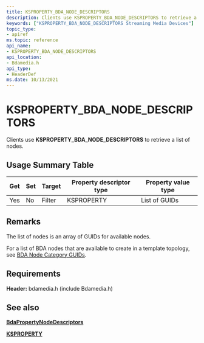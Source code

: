 ```yaml
---
title: KSPROPERTY_BDA_NODE_DESCRIPTORS
description: Clients use KSPROPERTY_BDA_NODE_DESCRIPTORS to retrieve a list of nodes.
keywords: ["KSPROPERTY_BDA_NODE_DESCRIPTORS Streaming Media Devices"]
topic_type:
- apiref
ms.topic: reference
api_name:
- KSPROPERTY_BDA_NODE_DESCRIPTORS
api_location:
- Bdamedia.h
api_type:
- HeaderDef
ms.date: 10/13/2021
---
```


# KSPROPERTY_BDA_NODE_DESCRIPTORS

Clients use **KSPROPERTY_BDA_NODE_DESCRIPTORS** to retrieve a list of nodes.

## Usage Summary Table

| Get | Set | Target | Property descriptor type | Property value type |
|--|--|--|--|--|
| Yes | No | Filter | KSPROPERTY | List of GUIDs |

## Remarks

The list of nodes is an array of GUIDs for available nodes.

For a list of BDA nodes that are available to create in a template topology, see [BDA Node Category GUIDs](bda-node-category-guids.md).

## Requirements

**Header:** bdamedia.h (include Bdamedia.h)

## See also

[**BdaPropertyNodeDescriptors**](/windows-hardware/drivers/ddi/bdasup/nf-bdasup-bdapropertynodedescriptors)

[**KSPROPERTY**](ksproperty-structure.md)
